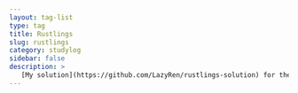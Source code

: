 ```yaml
---
layout: tag-list
type: tag
title: Rustlings
slug: rustlings
category: studylog
sidebar: false
description: >
   [My solution](https://github.com/LazyRen/rustlings-solution) for the [Rustlings](https://github.com/rust-lang/rustlings)
---
```

